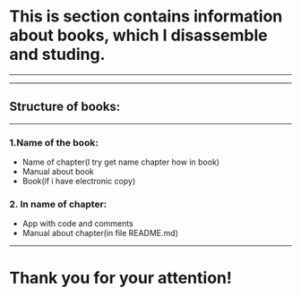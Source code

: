 # This is section contains information about books, which I disassemble and studing.
---
---
## Structure of books:
---
### 1.Name of the book:
- Name of chapter(I try get name chapter how in book)
- Manual about book
- Book(if i have electronic copy)

### 2. In name of chapter:
- App with code and comments
- Manual about chapter(in file README.md)
---
# Thank you for your attention!